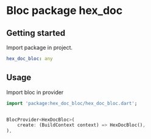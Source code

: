 # Bloc package hex_doc

## Getting started

Import package in project.

```yaml
hex_doc_bloc: any
```

## Usage

Import bloc in provider

```dart
import 'package:hex_doc_bloc/hex_doc_bloc.dart';


BlocProvider<HexDocBloc>(
    create: (BuildContext context) => HexDocBloc(),
),

```
